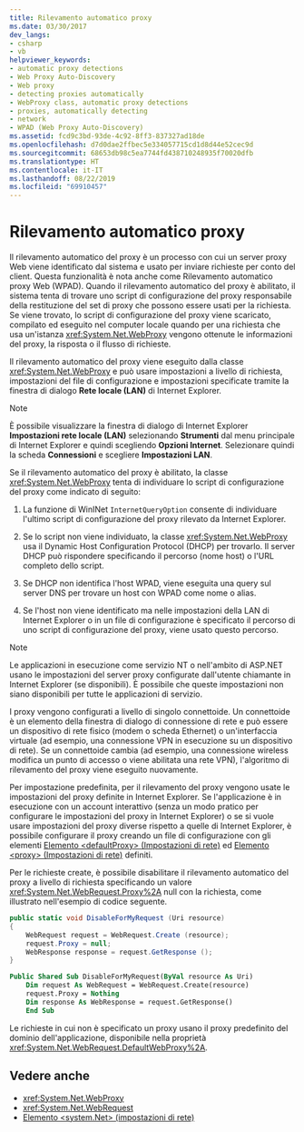 ```yaml
---
title: Rilevamento automatico proxy
ms.date: 03/30/2017
dev_langs:
- csharp
- vb
helpviewer_keywords:
- automatic proxy detections
- Web Proxy Auto-Discovery
- Web proxy
- detecting proxies automatically
- WebProxy class, automatic proxy detections
- proxies, automatically detecting
- network
- WPAD (Web Proxy Auto-Discovery)
ms.assetid: fcd9c3bd-93de-4c92-8ff3-837327ad18de
ms.openlocfilehash: d7d0dae2ffbec5e334057715cd1d8d44e52cec9d
ms.sourcegitcommit: 68653db98c5ea7744fd438710248935f70020dfb
ms.translationtype: HT
ms.contentlocale: it-IT
ms.lasthandoff: 08/22/2019
ms.locfileid: "69910457"
---
```

# <a name="automatic-proxy-detection"></a>Rilevamento automatico proxy
Il rilevamento automatico del proxy è un processo con cui un server proxy Web viene identificato dal sistema e usato per inviare richieste per conto del client. Questa funzionalità è nota anche come Rilevamento automatico proxy Web (WPAD). Quando il rilevamento automatico del proxy è abilitato, il sistema tenta di trovare uno script di configurazione del proxy responsabile della restituzione del set di proxy che possono essere usati per la richiesta. Se viene trovato, lo script di configurazione del proxy viene scaricato, compilato ed eseguito nel computer locale quando per una richiesta che usa un'istanza <xref:System.Net.WebProxy> vengono ottenute le informazioni del proxy, la risposta o il flusso di richieste.  
  
 Il rilevamento automatico del proxy viene eseguito dalla classe <xref:System.Net.WebProxy> e può usare impostazioni a livello di richiesta, impostazioni del file di configurazione e impostazioni specificate tramite la finestra di dialogo **Rete locale (LAN)** di Internet Explorer.  
  
> [!NOTE]
> È possibile visualizzare la finestra di dialogo di Internet Explorer **Impostazioni rete locale (LAN)** selezionando **Strumenti** dal menu principale di Internet Explorer e quindi scegliendo **Opzioni Internet**. Selezionare quindi la scheda **Connessioni** e scegliere **Impostazioni LAN**.  
  
 Se il rilevamento automatico del proxy è abilitato, la classe <xref:System.Net.WebProxy> tenta di individuare lo script di configurazione del proxy come indicato di seguito:  
  
1. La funzione di WinINet `InternetQueryOption` consente di individuare l'ultimo script di configurazione del proxy rilevato da Internet Explorer.  
  
2. Se lo script non viene individuato, la classe <xref:System.Net.WebProxy> usa il Dynamic Host Configuration Protocol (DHCP) per trovarlo. Il server DHCP può rispondere specificando il percorso (nome host) o l'URL completo dello script.  
  
3. Se DHCP non identifica l'host WPAD, viene eseguita una query sul server DNS per trovare un host con WPAD come nome o alias.  
  
4. Se l'host non viene identificato ma nelle impostazioni della LAN di Internet Explorer o in un file di configurazione è specificato il percorso di uno script di configurazione del proxy, viene usato questo percorso.  
  
> [!NOTE]
> Le applicazioni in esecuzione come servizio NT o nell'ambito di ASP.NET usano le impostazioni del server proxy configurate dall'utente chiamante in Internet Explorer (se disponibili). È possibile che queste impostazioni non siano disponibili per tutte le applicazioni di servizio.  
  
 I proxy vengono configurati a livello di singolo connettoide. Un connettoide è un elemento della finestra di dialogo di connessione di rete e può essere un dispositivo di rete fisico (modem o scheda Ethernet) o un'interfaccia virtuale (ad esempio, una connessione VPN in esecuzione su un dispositivo di rete). Se un connettoide cambia (ad esempio, una connessione wireless modifica un punto di accesso o viene abilitata una rete VPN), l'algoritmo di rilevamento del proxy viene eseguito nuovamente.  
  
 Per impostazione predefinita, per il rilevamento del proxy vengono usate le impostazioni del proxy definite in Internet Explorer. Se l'applicazione è in esecuzione con un account interattivo (senza un modo pratico per configurare le impostazioni del proxy in Internet Explorer) o se si vuole usare impostazioni del proxy diverse rispetto a quelle di Internet Explorer, è possibile configurare il proxy creando un file di configurazione con gli elementi [Elemento \<defaultProxy> (Impostazioni di rete)](../../../docs/framework/configure-apps/file-schema/network/defaultproxy-element-network-settings.md) ed [Elemento \<proxy> (Impostazioni di rete)](../../../docs/framework/configure-apps/file-schema/network/proxy-element-network-settings.md) definiti.  
  
 Per le richieste create, è possibile disabilitare il rilevamento automatico del proxy a livello di richiesta specificando un valore <xref:System.Net.WebRequest.Proxy%2A> null con la richiesta, come illustrato nell'esempio di codice seguente.  
  
```csharp  
public static void DisableForMyRequest (Uri resource)  
{  
    WebRequest request = WebRequest.Create (resource);  
    request.Proxy = null;  
    WebResponse response = request.GetResponse ();  
}  
```  
  
```vb  
Public Shared Sub DisableForMyRequest(ByVal resource As Uri)  
    Dim request As WebRequest = WebRequest.Create(resource)  
    request.Proxy = Nothing  
    Dim response As WebResponse = request.GetResponse()  
    End Sub   
```  
  
 Le richieste in cui non è specificato un proxy usano il proxy predefinito del dominio dell'applicazione, disponibile nella proprietà <xref:System.Net.WebRequest.DefaultWebProxy%2A>.  
  
## <a name="see-also"></a>Vedere anche

- <xref:System.Net.WebProxy>
- <xref:System.Net.WebRequest>
- [Elemento \<system.Net> (impostazioni di rete)](../../../docs/framework/configure-apps/file-schema/network/system-net-element-network-settings.md)
